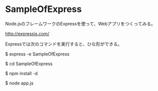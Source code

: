 SampleOfExpress
===============

Node.jsのフレームワークのExpressを使って、Webアプリをつくってみる。

http://expressjs.com/

Expressでは次のコマンドを実行すると、ひな形ができる。

$ express -e SampleOfExpress

$ cd SampleOfExpress

$ npm install -d

$ node app.js




